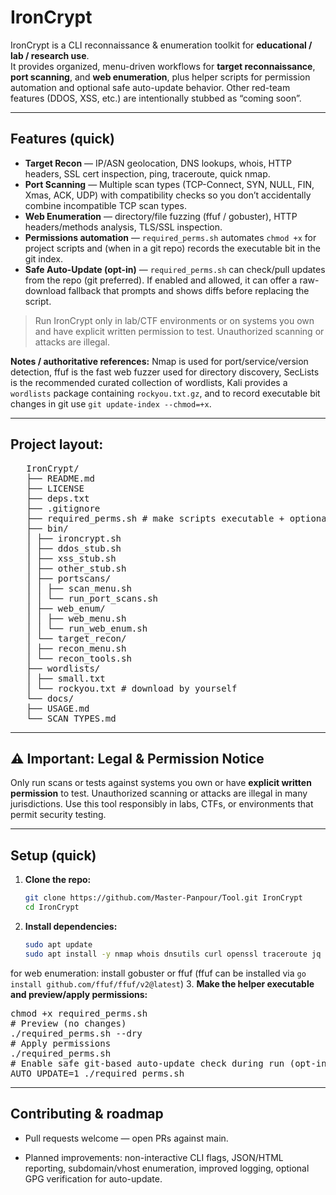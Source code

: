 # IronCrypt

IronCrypt is a CLI reconnaissance & enumeration toolkit for **educational / lab / research use**.  
It provides organized, menu-driven workflows for **target reconnaissance**, **port scanning**, and **web enumeration**, plus helper scripts for permission automation and optional safe auto-update behavior. Other red-team features (DDOS, XSS, etc.) are intentionally stubbed as “coming soon”.

---

## Features (quick)

- **Target Recon** — IP/ASN geolocation, DNS lookups, whois, HTTP headers, SSL cert inspection, ping, traceroute, quick nmap.  
- **Port Scanning** — Multiple scan types (TCP-Connect, SYN, NULL, FIN, Xmas, ACK, UDP) with compatibility checks so you don’t accidentally combine incompatible TCP scan types.  
- **Web Enumeration** — directory/file fuzzing (ffuf / gobuster), HTTP headers/methods analysis, TLS/SSL inspection.  
- **Permissions automation** — `required_perms.sh` automates `chmod +x` for project scripts and (when in a git repo) records the executable bit in the git index.  
- **Safe Auto-Update (opt-in)** — `required_perms.sh` can check/pull updates from the repo (git preferred). If enabled and allowed, it can offer a raw-download fallback that prompts and shows diffs before replacing the script.

> Run IronCrypt only in lab/CTF environments or on systems you own and have explicit written permission to test. Unauthorized scanning or attacks are illegal.

**Notes / authoritative references:** Nmap is used for port/service/version detection, ffuf is the fast web fuzzer used for directory discovery, SecLists is the recommended curated collection of wordlists, Kali provides a `wordlists` package containing `rockyou.txt.gz`, and to record executable bit changes in git use `git update-index --chmod=+x`.

---

## Project layout:
   <pre>
   IronCrypt/
   ├── README.md
   ├── LICENSE
   ├── deps.txt
   ├── .gitignore
   ├── required_perms.sh # make scripts executable + optional auto-update
   ├── bin/
   │ ├── ironcrypt.sh
   │ ├── ddos_stub.sh
   │ ├── xss_stub.sh
   │ ├── other_stub.sh
   │ ├── portscans/
   │ │ ├── scan_menu.sh
   │ │ └── run_port_scans.sh
   │ ├── web_enum/
   │ │ ├── web_menu.sh
   │ │ └── run_web_enum.sh
   │ └── target_recon/
   │ ├── recon_menu.sh
   │ └── recon_tools.sh
   ├── wordlists/
   │ ├── small.txt
   │ └── rockyou.txt # download by yourself
   └── docs/
   ├── USAGE.md
   └── SCAN_TYPES.md</pre>

---

## ⚠️ Important: Legal & Permission Notice

Only run scans or tests against systems you own or have **explicit written permission** to test. Unauthorized scanning or attacks are illegal in many jurisdictions. Use this tool responsibly in labs, CTFs, or environments that permit security testing.


---

## Setup (quick)

1. **Clone the repo:**
   ```bash
   git clone https://github.com/Master-Panpour/Tool.git IronCrypt
   cd IronCrypt
2. **Install dependencies:**
   ```bash
   sudo apt update
   sudo apt install -y nmap whois dnsutils curl openssl traceroute jq
for web enumeration: install gobuster or ffuf (ffuf can be installed via `go install github.com/ffuf/ffuf/v2@latest`)
3. **Make the helper executable and preview/apply permissions:**
<pre>chmod +x required_perms.sh 
# Preview (no changes) 
./required_perms.sh --dry 
# Apply permissions 
./required_perms.sh 
# Enable safe git-based auto-update check during run (opt-in) 
AUTO_UPDATE=1 ./required_perms.sh</pre>
---

## Contributing & roadmap

- Pull requests welcome — open PRs against main.

- Planned improvements: non-interactive CLI flags, JSON/HTML reporting, subdomain/vhost enumeration, improved logging, optional GPG verification for auto-update.